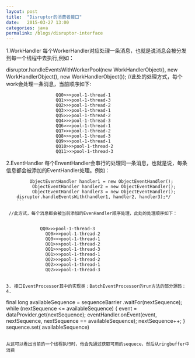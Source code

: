 ```yaml
---
layout: post
title:  "Disruptor的消费者接口"
date:   2015-03-27 13:00
categories: java
permalink: /blogs/disruptor-interface
---
```


1.WorkHandler
每个WorkerHandler对应处理一条消息，也就是说消息会被分发到每一个线程中去执行,例如：

   disruptor.handleEventsWithWorkerPool(new WorkHandlerObject(), new WorkHandlerObject(), new WorkHandlerObject());
     //此处的处理方式，每个work会处理一条消息，当前顺序如下: 
     
```
                   QQ0>>>pool-1-thread-1  
                   QQ1>>>pool-1-thread-3
                   QQ2>>>pool-1-thread-2
                   QQ3>>>pool-1-thread-1
                   QQ5>>>pool-1-thread-2
                   QQ4>>>pool-1-thread-3
                   QQ6>>>pool-1-thread-1
                   QQ7>>>pool-1-thread-2
                   QQ8>>>pool-1-thread-3
                   QQ9>>>pool-1-thread-1
                   QQ10>>>pool-1-thread-2
                   QQ11>>>pool-1-thread-3
```
2.EventHandler
每个EnventHandler会串行的处理同一条消息，也就是说，每条信息都会被添加的EventHandler处理。例如：

```
         ObjectEventHandler handler1 = new ObjectEventHandler();
          ObjectEventHandler handler2 = new ObjectEventHandler();
          ObjectEventHandler handler3 = new ObjectEventHandler();
    disruptor.handleEventsWith(handler1, handler2, handler3);*/
    ```
    
 //此方式，每个消息都会被当前添加的EvenHandler顺序处理，此处的处理顺序如下：
 
```
                 QQ0>>>pool-1-thread-3
                   QQ0>>>pool-1-thread-2
                   QQ0>>>pool-1-thread-1
                   QQ1>>>pool-1-thread-2
                   QQ1>>>pool-1-thread-3
                   QQ1>>>pool-1-thread-1
                   QQ2>>>pool-1-thread-2
                   QQ2>>>pool-1-thread-1
                   QQ2>>>pool-1-thread-3
```

3. 接口EventProcessor其中的实现类：BatchEventProcessor的run方法的部分源码：
4. 
```
final long availableSequence = sequenceBarrier .waitFor(nextSequence);
                    while (nextSequence <= availableSequence)
                    {
                        event = dataProvider.get(nextSequence);
                        eventHandler.onEvent(event, nextSequence, nextSequence == availableSequence);
                        nextSequence++;
                    }
                    sequence.set( availableSequence)
```

从这可以看出当前的一个线程执行时，他会先通过获取可用的sequece，然后从ringbuffer中消费

